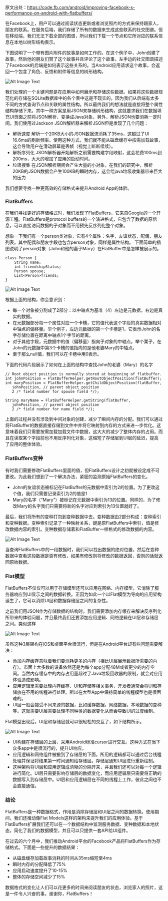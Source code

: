 原文出处：<https://code.fb.com/android/improving-facebook-s-performance-on-android-with-flatbuffers/>

在Facebook上，用户可以通过阅读状态更新或者浏览照片的方式来保持跟家人，朋友的联系。在服务后端，我们存储了所有的数据来生成这些联系的社交图谱。但在移动端，我们无法下载全部的图谱，所以我们下载一个节点和它所对应的联系信息在本地以树形结构表示。

下图说明了一个带有图片附件的故事是如何工作的。在这个例子中，John创建了故事，然后他的朋友们赞了这个故事并且评论了这个故事。左手边的社交图谱描述了Facebook的后端是如何表示这些关系的。当Android应用请求这个故事，会返回一个包含了角色、反馈和附件等信息的树形结构。

![Alt Image Text](/var/folders/dw/3s3v8bmx2j55fx55m401tf35qhg4gd/T/com.evernote.Evernote/WebKitDnD.XLQwtT/25106E63-D1D5-4FB9-B706-374BEB6C2B7A.png "Optional Title") 

我们处理的一个关键问题是在应用中如何展示和存储这些数据。如果将这些数据规范化的存储在SQLite数据库中的各个表中这是不现实的，因为我们从后端有太多不同的方式查询节点和关联的属性结构。所以最终我们的想法就是直接将整个属性结构存储下来。其中一种方案是用JSON来存储树形结构，这就要求我们在数据填充UI页面之前将JSON解析、变换成Java对象，另外，解析JSON也要消耗一定时间。我们使用过Jackson JSON解析器来解析JSON但是发现了几个问题：

* 解析速度  解析一个20KB大小的JSON数据流消耗了35ms，这超过了UI 16.6ms的刷新频率。使用这种方式，我们就不能从磁盘缓存中按需加载故事，这会导致用户在滑动屏幕是丢帧（视觉上断断续续）。
* 解析序列化  JSON解析器开始解析之前需要构建字段映射，这会花费100ms到200ms，大大的增加了应用的启动时间。
* 垃圾搜集  在JSON解析期间会产生大量的小对象，在我们的研究中，解析20KB的JSON数据会产生100KB的瞬时内存，这会给java垃圾收集器带来巨大的压力

我们想要寻找一种更高效的存储格式来提升Android App的体验。

### FlatBuffers

在我们寻找更好的存储格式时，我们发现了FlatBuffers，它来自Google的一个开源工程。FlatBuffers是protocol buffers的一个演进格式，它包含了数据的原信息，可以直接访问数据的子对象而不用预先反序列化整个对象。

想象一下我们有一个person类对象，它有4个属性：名字，友谊状态，配偶，朋友列表。其中配偶和朋友字段也包含person对象，同样是属性结构。
下面简单的插图说明了person对象（John和他的妻子Mary）在FlatBuffer中是怎样被展示的。

```
class Person {
    String name;
    int friendshipStatus;
    Person spouse;
    List<Person>friends;
}
```


![Alt Image Text](/var/folders/dw/3s3v8bmx2j55fx55m401tf35qhg4gd/T/com.evernote.Evernote/WebKitDnD.SAJfrG/6230898E-792C-4351-9103-5A465589C748.png "Optional Title") 



根据上面的结构，你会意识到：

* 每一个对象被分割成了2部分：以中轴点为基准（4）左边是元数据，右边是真实的数据。
* 在元数据部分每一个属性对应一个卡槽，它的值代表这个字段的真实数据相对中轴点的偏移量。举个例子，左边元数据的第一个卡槽是1，它表示John的名字存储位置在距离中轴点1个字节的距离。
* 对于其他字段，元数据中的值（偏移量）指向子对象的中轴点。举个栗子，在John的元数据中第3个卡槽的值指向的是他老婆Mary的中轴点。
* 至于那么null值，我们可以在卡槽中用0表示。

下面的代码片段展示了如何在上面的结构中查找John的老婆（Mary）的名字

```
// Root object position is normally stored at beginning of flatbuffer.
int johnPosition = FlatBufferHelper.getRootObjectPosition(flatBuffer);
int maryPosition = FlatBufferHelper.getChildObjectPosition(flatBuffer,
   johnPosition, // parent object position
   2 /* field number for spouse field */);
   
String maryName = FlatBufferHelper.getString(flatBuffer,
   johnPosition, // parent object position
   2 /* field number for name field */);
```

上面的过程并没有涉及到中间对象的创建，减少了瞬间内存的分配。我们可以通过将FlatBuffer的数据直接存储到文件中并将它映射到内存的方式来进一步优化。这意味着我们只需要按需加载加载文件中数据，这大大的减少了整体内存的占用。而且在读取某个字段前也不用反序列化对象，这缩短了存储层到UI层的延迟，提高了应用的整体体验。


### FlatBuffers变种

有时我们需要修改FlatBuffers里面的值，但FlatBuffers设计之初就被设定成不可更改。为此我们想到了一个解决办法，紧密的监测原始FlatBuffers的变化。

* John的友谊状态被标记在FlatBuffer的元数据中索引为2的位置。为了更改这个值，我们只需要记录索引为2的值是1
* Mary的名字（“Mary”）被标记在元数据中索引为13的位置。同样的，为了修改Mary的名字我们只需要将新的名字对应到索引为13位置就好了。

最后，我们将所有的变种打包到变种数据中去。变种数据由2部分构成：变种索引和变种数据。变种索引记录了一种映射关系，键是原FlatBuffers中索引，值是修改数据内容的索引。变种数据存储着和FlatBuffer一样格式的修改数据的内容。

![Alt Image Text](/var/folders/dw/3s3v8bmx2j55fx55m401tf35qhg4gd/T/com.evernote.Evernote/WebKitDnD.XI5uBq/B8264087-00C8-46C3-A938-9ADB2FBBE79A.png "Optional Title")


当查询FlatBuffers中的一段数据时，我们可以找出数据的绝对位置，然后在变种数据中查看这段数据是否有修改，如果有修改则将修改的数据返回，否则的话就返回原始数据。


### Flat模型

FlatBuffers不仅仅可以用于存储模型还可以应用在网络、内存模型，它消除了服务器响应到UI显示之间的数据转换。正因为如此一个以Flat模型为导向的应用架构诞生了，它可以消除UI层和数据存储层之间的复杂性。

之前我们用JSON作为存储数据的结构时，我们需要添加内存缓存来解决反序列化所带来的体验问题，并且最终我们还要添加应用逻辑、网络逻辑在UI层和存储层之间。类似这样

![Alt Image Text](/var/folders/dw/3s3v8bmx2j55fx55m401tf35qhg4gd/T/com.evernote.Evernote/WebKitDnD.Cvxff0/1AC8CAA7-E765-4B67-8C00-9D1818815320.png "Optional Title")



虽然这种3层架构在iOS和桌面平台很流行，但是在Android平台却有些问题需要解决：

* 添加内存缓存意味着我们要消耗更多的内存（相比UI层展示数据所需要的内存）。市面上大多数的设备依然还是为每个app分配48M或者更少的内存空间。当然内存缓存中的内存占用量超过了Java垃圾回收器的限制，就会对应用体验造成影响。
* 应用逻辑里需要处理内存缓存、UI和存储等相关事务，开发者通常会将UI和存储放在不用的线程进行处理。所以在大型App中保持简单的线程模型也是很困难的。
* UI层一般会接受不同来源的数据，比如缓存数据，网络数据，本地数据的变种等。这就需要UI层需要处理不同种类的数据变化从而会导致UI的过度绘制。

Flat模型出现后，UI层和存储层就可以很轻松的交互了，如下结构所示。


![Alt Image Text](/var/folders/dw/3s3v8bmx2j55fx55m401tf35qhg4gd/T/com.evernote.Evernote/WebKitDnD.nUTYWi/65816447-4E0E-4BC5-BA51-F6F8B821B1A4.png "Optional Title")


* UI构建在存储层的上层，采用Android标准cursor进行交互。这种方式在当下众多app中是很流行的，提升UI响应。
* 应用逻辑和网络组件被搬到了存储层的下面，所用的逻辑都可以通过后台线程处理并保证将结果第一时间通知给存储层。存储层通知UI层进行重新绘制。
* 这种架构将UI层和应用逻辑成清晰的分隔开来，并且我们还可以对每一个逻辑进行简化。UI层只需要影响存储层的数据变化，而应用逻辑层只需要将正确的数据写入到存储层中。UI层和应用逻辑层在不同的线程上工作，彼此之间也不会直接通信。

### 结论

FlatBuffers是一种数据格式，作用是消除存储层和UI层之间的数据转换。使用期间，我们还推动像Flat Models这样的架构来提升我们的应用体验。基于FlatBuffers扩展我们还可以在一个数据结构中监测服务数据、变种数据和本地状态，简化了我们的数据模型，并且可以只提供一套API给UI组件。

在过去的六个月中，我们推动Android平台的Facebook产品将FlatBuffers作为存储格式。下面是一些提升的数据结果：
* 从磁盘缓存加载故事消耗的时间从35ms缩短至4ms
* 瞬时内存的分配降低了75%
* 应用启动速度提升了10-15%
* 整体的存储空间减少了15%

数据格式的变化让人们可以花更多的时间来阅读朋友的状态，浏览家人的照片，这是一件令人兴奋的事。谢谢你，FlatBuffers！